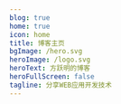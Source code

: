 ```yaml
---
blog: true
home: true
icon: home
title: 博客主页
bgImage: /hero.svg
heroImage: /logo.svg
heroText: 方跃明的博客
heroFullScreen: false
tagline: 分享WEB应用开发技术
---
```

